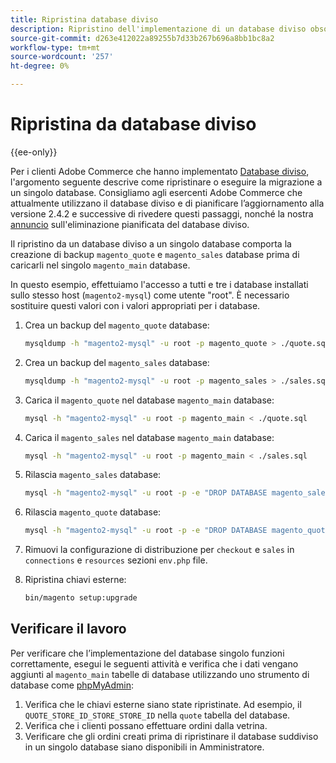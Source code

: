 ```yaml
---
title: Ripristina database diviso
description: Ripristino dell'implementazione di un database diviso obsoleta in un'unica implementazione di database.
source-git-commit: d263e412022a89255b7d33b267b696a8bb1bc8a2
workflow-type: tm+mt
source-wordcount: '257'
ht-degree: 0%

---
```



# Ripristina da database diviso

{{ee-only}}

Per i clienti Adobe Commerce che hanno implementato [Database diviso](multi-master.md), l&#39;argomento seguente descrive come ripristinare o eseguire la migrazione a un singolo database. Consigliamo agli esercenti Adobe Commerce che attualmente utilizzano il database diviso e di pianificare l’aggiornamento alla versione 2.4.2 e successive di rivedere questi passaggi, nonché la nostra [annuncio](https://community.magento.com/t5/Magento-DevBlog/Deprecation-of-Split-Database-in-Magento-Commerce/ba-p/465187) sull&#39;eliminazione pianificata del database diviso.

Il ripristino da un database diviso a un singolo database comporta la creazione di backup `magento_quote` e `magento_sales` database prima di caricarli nel singolo `magento_main` database.

In questo esempio, effettuiamo l&#39;accesso a tutti e tre i database installati sullo stesso host (`magento2-mysql`) come utente &quot;root&quot;. È necessario sostituire questi valori con i valori appropriati per i database.

1. Crea un backup del `magento_quote` database:

   ```bash
   mysqldump -h "magento2-mysql" -u root -p magento_quote > ./quote.sql
   ```

1. Crea un backup del `magento_sales` database:

   ```bash
   mysqldump -h "magento2-mysql" -u root -p magento_sales > ./sales.sql
   ```

1. Carica il `magento_quote` nel database `magento_main` database:

   ```bash
   mysql -h "magento2-mysql" -u root -p magento_main < ./quote.sql
   ```

1. Carica il `magento_sales` nel database `magento_main` database:

   ```bash
   mysql -h "magento2-mysql" -u root -p magento_main < ./sales.sql
   ```

1. Rilascia `magento_sales` database:

   ```bash
   mysql -h "magento2-mysql" -u root -p -e "DROP DATABASE magento_sales;"
   ```

1. Rilascia `magento_quote` database:

   ```bash
   mysql -h "magento2-mysql" -u root -p -e "DROP DATABASE magento_quote;"
   ```

1. Rimuovi la configurazione di distribuzione per `checkout` e `sales` in `connections` e `resources` sezioni `env.php` file.
1. Ripristina chiavi esterne:

   ```bash
   bin/magento setup:upgrade
   ```

## Verificare il lavoro

Per verificare che l’implementazione del database singolo funzioni correttamente, esegui le seguenti attività e verifica che i dati vengano aggiunti al `magento_main` tabelle di database utilizzando uno strumento di database come [phpMyAdmin](../../installation/prerequisites/optional-software.md#phpmyadmin):

1. Verifica che le chiavi esterne siano state ripristinate. Ad esempio, il `QUOTE_STORE_ID_STORE_STORE_ID` nella `quote` tabella del database.
1. Verifica che i clienti possano effettuare ordini dalla vetrina.
1. Verificare che gli ordini creati prima di ripristinare il database suddiviso in un singolo database siano disponibili in Amministratore.
